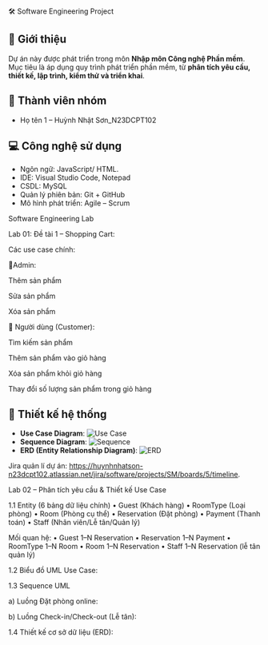 🛠️ Software Engineering Project 

## 📌 Giới thiệu
Dự án này được phát triển trong môn **Nhập môn Công nghệ Phần mềm**.  
Mục tiêu là áp dụng quy trình phát triển phần mềm, từ **phân tích yêu cầu, thiết kế, lập trình, kiểm thử và triển khai**.  

## 👥 Thành viên nhóm
- Họ tên 1 – Huỳnh Nhật Sơn_N23DCPT102

## 💻 Công nghệ sử dụng
- Ngôn ngữ: JavaScript/ HTML.
- IDE: Visual Studio Code, Notepad
- CSDL: MySQL 
- Quản lý phiên bản: Git + GitHub
- Mô hình phát triển: Agile – Scrum  


Software Engineering Lab 

Lab 01: Đề tài 1 – Shopping Cart:

Các use case chính:

👤Admin:

Thêm sản phẩm

Sửa sản phẩm

Xóa sản phẩm

🛒 Người dùng (Customer):

Tìm kiếm sản phẩm

Thêm sản phẩm vào giỏ hàng

Xóa sản phẩm khỏi giỏ hàng

Thay đổi số lượng sản phẩm trong giỏ hàng

## 📐 Thiết kế hệ thống
- **Use Case Diagram**: ![Use Case](.usecase.png)
- **Sequence Diagram**: ![Sequence](./docs/sequence.png)
- **ERD (Entity Relationship Diagram)**: ![ERD](./docs/erd.png)

Jira quản lí dự án: https://huynhnhatson-n23dcpt102.atlassian.net/jira/software/projects/SM/boards/5/timeline.
 
Lab 02 – Phân tích yêu cầu & Thiết kế Use Case

1.1 Entity (6 bảng dữ liệu chính)
• Guest (Khách hàng)
• RoomType (Loại phòng)
• Room (Phòng cụ thể)
• Reservation (Đặt phòng)
• Payment (Thanh toán)
• Staff (Nhân viên/Lễ tân/Quản lý)

Mối quan hệ:
• Guest 1–N Reservation
• Reservation 1–N Payment
• RoomType 1–N Room
• Room 1–N Reservation
• Staff 1–N Reservation (lễ tân quản lý)


1.2 Biểu đồ UML Use Case:


1.3 Sequence UML

a) Luồng Đặt phòng online:


b) Luồng Check-in/Check-out (Lễ tân):


1.4 Thiết kế cơ sở dữ liệu (ERD):




